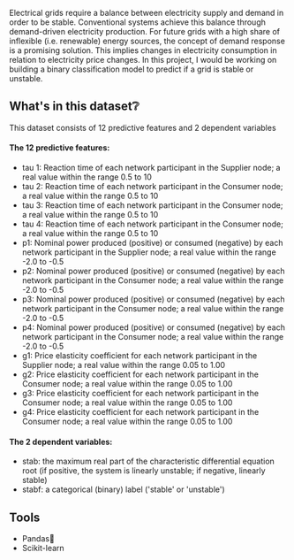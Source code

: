 Electrical grids require a balance between electricity supply and demand in order to be stable. Conventional systems achieve this balance through demand-driven electricity production. For future grids with a high share of inflexible (i.e. renewable) energy sources, the concept of demand response is a promising solution. This implies changes in electricity consumption in relation to electricity price changes. 
In this project, I would be working on building a binary classification model to predict if a grid is stable or unstable.

## What's in this dataset❔
This dataset consists of 12 predictive features and 2 dependent variables
#### The 12 predictive features:
- tau 1: Reaction time of each network participant in the Supplier node; a real value within the range 0.5 to 10
- tau 2: Reaction time of each network participant in the Consumer node; a real value within the range 0.5 to 10
- tau 3: Reaction time of each network participant in the Consumer node; a real value within the range 0.5 to 10
- tau 4: Reaction time of each network participant in the Consumer node; a real value within the range 0.5 to 10
- p1: Nominal power produced (positive) or consumed (negative) by each network participant in the Supplier node; a real value within the range -2.0 to -0.5
- p2: Nominal power produced (positive) or consumed (negative) by each network participant in the Consumer node; a real value within the range -2.0 to -0.5
- p3: Nominal power produced (positive) or consumed (negative) by each network participant in the Consumer node; a real value within the range -2.0 to -0.5
- p4: Nominal power produced (positive) or consumed (negative) by each network participant in the Consumer node; a real value within the range -2.0 to -0.5
- g1: Price elasticity coefficient for each network participant in the Supplier node; a real value within the range 0.05 to 1.00
- g2: Price elasticity coefficient for each network participant in the Consumer node; a real value within the range 0.05 to 1.00
- g3: Price elasticity coefficient for each network participant in the Consumer node; a real value within the range 0.05 to 1.00
- g4: Price elasticity coefficient for each network participant in the Consumer node; a real value within the range 0.05 to 1.00
#### The 2 dependent variables:
- stab: the maximum real part of the characteristic differential equation root (if positive, the system is linearly unstable; if negative, linearly stable)
- stabf: a categorical (binary) label ('stable' or 'unstable')

## Tools
- Pandas🐼
- Scikit-learn
